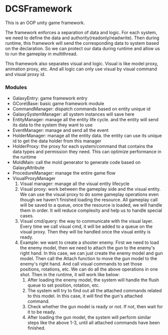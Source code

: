 # DCSFramework

This is an OOP unity game framework.

The framework enforces a separation of data and logic. For each system, we need to define the data and authority(readonly/readwrite). Then during runtime, this framework will send the corresponding data to system based on the declaration. So we can protect our data during runtime and allow us to run the gameplay in multithread.

This framework also separates visual and logic. Visual is like model proxy, animation proxy, etc. And all logic can only use visual by visual command and visual proxy id.

### Modules
- GalaxyEntry: game framework entry
- GCore\Base: basic game framework module
- CommandManager: dispatch commands based on entity unique id
- GalaxySystemManager: all system instances will save here
- EntityManager: manage all the entity life cycle. and the entity will send its data to the system they want to use
- EventManager: manage and send all the event
- HolderManager: manage all the entity data. the entity can use its unique id to get the data holder from this manager
- HolderProxy: the proxy for each system/command that contains the data types and permission they need. This can optimize performance in the runtime
- MoldMain: call the mold generator to generate code based on GalaxyAttribute
- ProcedureManager: manage the entire game flow
- VisualProxyManager
    1. Visual manager: manage all the visual entity lifecycle
    2. Visual proxy: work between the gameplay side and the visual entity. We can use the visual proxy to do some gameplay operations even though we haven't finished loading the resource. All gameplay call will be saved to a queue, once the resource is loaded, we will handle them in order. It will reduce complexity and help us to handle special cases.
    3. Visual cmd/query: the way to communicate with the visual layer. Every time we call visual cmd, it will be added to a queue on the visual proxy. Then they will be handled once the visual entity is ready.
    4. Example: we want to create a shooter enemy. First we need to load the enemy model, then we need to attach the gun to the enemy's right hand. In this case, we can just create the enemy model and gun model. Then call the Attach function to move the gun model to the enemy's right hand. And call visual commands to set those positions, rotations, etc. We can do all the above operations in one shot. Then in the runtime, it will work like below:
        1. After loading the enemy model, the system will handle the flush queue to set position, rotation, etc.
        2. The system will try to find out all the attached commands related to this model. In this case, it will find the gun's attached command.
        3. Check whether the gun model is ready or not. If not, then wait for it to be ready.
        4. After loading the gun model, the system will perform similar steps like the above 1-3, until all attached commands have been finished.
